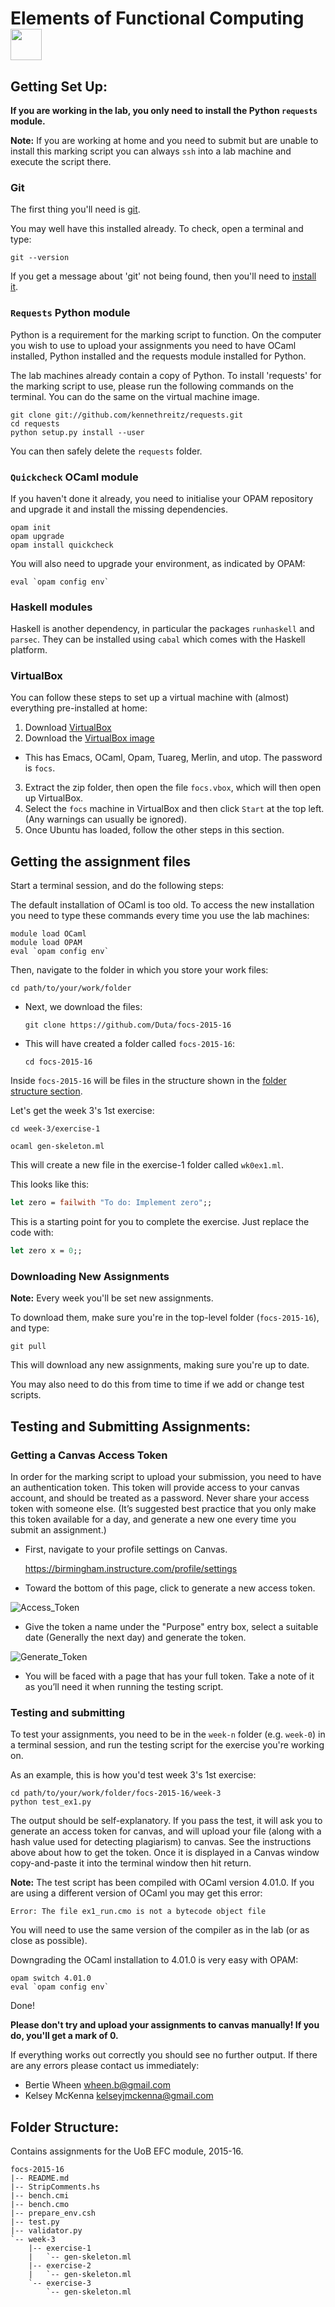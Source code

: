 Elements of Functional Computing <img src="http://opam.ocamlpro.com/ext/img/ocaml.png" width="50">
==================================

Getting Set Up:
---------------
**If you are working in the lab, you only need to install the Python `requests` module.**

**Note:** If you are working at home and you need to submit but are unable to install this marking script you can always `ssh` into a lab machine and execute the script there. 

### Git
The first thing you'll need is [git](http://git-scm.com/downloads).

You may well have this installed already. To check, open a terminal and type:

    git --version

If you get a message about 'git' not being found, then you'll need to [install it](http://git-scm.com/downloads).  

### `Requests` Python module

Python is a requirement for the marking script to function.
On the computer you wish to use to upload your assignments you need to have OCaml installed, Python installed and the requests module installed for Python.

The lab machines already contain a copy of Python. To install 'requests' for the marking script to use, please run the following commands on the terminal.
You can do the same on the virtual machine image.

	git clone git://github.com/kennethreitz/requests.git
	cd requests
	python setup.py install --user

You can then safely delete the `requests` folder.

### `Quickcheck` OCaml module
If you haven't done it already, you need to initialise your OPAM repository and upgrade it and install the missing dependencies.

	opam init
	opam upgrade
	opam install quickcheck

You will also need to upgrade your environment, as indicated by OPAM:

	eval `opam config env`

### Haskell modules ###
Haskell is another dependency, in particular the packages `runhaskell` and `parsec`. They can be installed
using `cabal` which comes with the Haskell platform.


### VirtualBox
You can follow these steps to set up a virtual machine with (almost) everything pre-installed at home:

1. Download [VirtualBox](https://www.virtualbox.org/)
2. Download the [VirtualBox image](http://www.cs.bham.ac.uk/~drg/focs.zip)
  - This has Emacs, OCaml, Opam, Tuareg, Merlin, and utop. The password is `focs`.  
3. Extract the zip folder, then open the file `focs.vbox`, which will then open up VirtualBox.
4. Select the `focs` machine in VirtualBox and then click `Start` at the top left. (Any warnings can usually be ignored).
5. Once Ubuntu has loaded, follow the other steps in this section.

<a name="getting-the-assignment-files"></a>
Getting the assignment files
----------------------------
Start a terminal session, and do the following steps:

The default installation of OCaml is too old. To access the new installation you need to type these commands every time you use the lab machines:
```
module load OCaml
module load OPAM
eval `opam config env`
```
 Then, navigate to the folder in which you store your work files:

   `cd path/to/your/work/folder`

 - Next, we download the files:

   `git clone https://github.com/Duta/focs-2015-16`

 - This will have created a folder called `focs-2015-16`:

   `cd focs-2015-16`

Inside `focs-2015-16` will be files in the structure shown in the [folder structure section](#folder-structure).

Let's get the week 3's 1st exercise:

    cd week-3/exercise-1

    ocaml gen-skeleton.ml

This will create a new file in the exercise-1 folder called `wk0ex1.ml`.

This looks like this:

```ocaml
let zero = failwith "To do: Implement zero";;
```

This is a starting point for you to complete the exercise. Just replace the code with:

```ocaml
let zero x = 0;;
```

### Downloading New Assignments ###
**Note:** Every week you'll be set new assignments.

To download them, make sure you're in the top-level folder (`focs-2015-16`), and type:

    git pull

This will download any new assignments, making sure you're up to date.

You may also need to do this from time to time if we add or change test scripts.


Testing and Submitting Assignments:
-----------------------------------
### Getting a Canvas Access Token ###
In order for the marking script to upload your submission, you need to have an authentication token. This token will provide access to your canvas account, and should be treated as a password. Never share your access token with someone else. (It’s suggested best practice that you only make this token available for a day, and generate a new one every time you submit an assignment.)

 - First, navigate to your profile settings on Canvas.

	https://birmingham.instructure.com/profile/settings

 - Toward the bottom of this page, click to generate a new access token.

![Access_Token](http://puu.sh/cg4h4/484c9902b8.jpg)

 - Give the token a name under the "Purpose" entry box, select a suitable date (Generally the next day) and generate the token.

![Generate_Token](http://puu.sh/cg4om/55cc8a6efa.jpg)

 - You will be faced with a page that has your full token. Take a note of it as you’ll need it when running the testing script.

### Testing and submitting ###

To test your assignments, you need to be in the `week-n` folder (e.g. `week-0`)
in a terminal session, and run the testing script for the exercise you're working on.

As an example, this is how you'd test week 3's 1st exercise:

    cd path/to/your/work/folder/focs-2015-16/week-3
    python test_ex1.py

The output should be self-explanatory. If you pass the test, it will ask you to
generate an access token for canvas, and will upload your file (along with a
hash value used for detecting plagiarism) to canvas. See the instructions above about
how to get the token. Once it is displayed in a Canvas window copy-and-paste it into
the terminal window then hit return.

**Note:** The test script has been compiled with OCaml version 4.01.0. If you are using
a different version of OCaml you may get this error:
```
Error: The file ex1_run.cmo is not a bytecode object file
```
You will need to use the same version of the compiler as in the lab (or as close as possible).

Downgrading the OCaml installation to 4.01.0 is very easy with OPAM:
```
opam switch 4.01.0
eval `opam config env`
```
Done!

**Please don't try and upload your assignments to canvas manually!
If you do, you'll get a mark of 0.**

If everything works out correctly you should see no further output. If there are any errors please contact us immediately:

- Bertie Wheen <wheen.b@gmail.com>
- Kelsey McKenna <kelseyjmckenna@gmail.com>

Folder Structure:
-----------------
Contains assignments for the UoB EFC module, 2015-16.

<a name="folder-structure"></a>

```
focs-2015-16
|-- README.md
|-- StripComments.hs
|-- bench.cmi
|-- bench.cmo
|-- prepare_env.csh
|-- test.py
|-- validator.py
`-- week-3
    |-- exercise-1
    |   `-- gen-skeleton.ml
    |-- exercise-2
    |   `-- gen-skeleton.ml
    `-- exercise-3
        `-- gen-skeleton.ml
```
